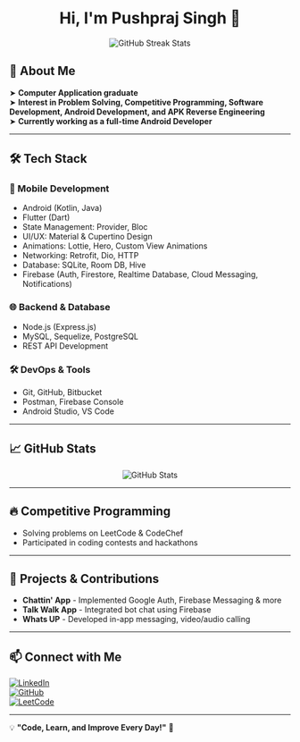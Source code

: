 <h1 align="center">Hi, I'm Pushpraj Singh 👋</h1>

<p align="center">
  <img src="https://github-readme-streak-stats.herokuapp.com?user=pushprajsingh&theme=tokyonight&hide_border=true" alt="GitHub Streak Stats"/>
</p>

## 🚀 About Me  
➤ **Computer Application graduate**  
➤ **Interest in Problem Solving, Competitive Programming, Software Development, Android Development, and APK Reverse Engineering**  
➤ **Currently working as a full-time Android Developer**  

---

## 🛠 Tech Stack  
### 📱 Mobile Development  
- Android (Kotlin, Java)  
- Flutter (Dart)  
- State Management: Provider, Bloc  
- UI/UX: Material & Cupertino Design  
- Animations: Lottie, Hero, Custom View Animations  
- Networking: Retrofit, Dio, HTTP  
- Database: SQLite, Room DB, Hive  
- Firebase (Auth, Firestore, Realtime Database, Cloud Messaging, Notifications)  

### 🌐 Backend & Database  
- Node.js (Express.js)  
- MySQL, Sequelize, PostgreSQL  
- REST API Development  

### 🛠 DevOps & Tools  
- Git, GitHub, Bitbucket  
- Postman, Firebase Console  
- Android Studio, VS Code  

---

## 📈 GitHub Stats  
<p align="center">
  <img src="https://github-readme-stats.vercel.app/api?username=pushprajsingh&show_icons=true&theme=tokyonight" alt="GitHub Stats"/>
</p>

---

## 🔥 Competitive Programming  
- Solving problems on LeetCode & CodeChef  
- Participated in coding contests and hackathons  

---

## 📌 Projects & Contributions  
- **Chattin' App** - Implemented Google Auth, Firebase Messaging & more  
- **Talk Walk App** - Integrated bot chat using Firebase  
- **Whats UP** - Developed in-app messaging, video/audio calling  

---

## 📫 Connect with Me  
[![LinkedIn](https://img.shields.io/badge/LinkedIn-Connect-blue?style=flat&logo=linkedin)](https://linkedin.com/in/your-profile)  
[![GitHub](https://img.shields.io/badge/GitHub-Follow-black?style=flat&logo=github)](https://github.com/your-username)  
[![LeetCode](https://img.shields.io/badge/LeetCode-Practice-orange?style=flat&logo=leetcode)](https://leetcode.com/your-profile)  

---

💡 **"Code, Learn, and Improve Every Day!"** 🚀  
